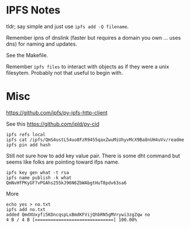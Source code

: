 # IPFS Notes

tldr; say simple and just use `ipfs add -Q filename`.

Remember ipns of dnslink (faster but requires a domain you own ... uses dns) for naming and updates.

See the Makefile.

Remember `ipfs files` to interact with objects as if they were a unix filesytem. Probably not that useful to begin with.

# Misc

https://github.com/ipfs/py-ipfs-http-client

See this https://github.com/ipld/py-cid

    ipfs refs local
    ipfs cat /ipfs/QmS4ustL54uo8FzR9455qaxZwuMiUhyvMcX9Ba8nUH4uVv/readme
    ipfs pin add hash

Still not sure how to add key value pair. There is some dht command but seems like folks are pointing toward ifps name.

    ipfs key gen what -t rsa
    ipfs name publish -k what QmNvHfPKyGF7vPGAhs255kJ96N6ZbWAbgtHuT8pdv63sa6

More

    echo yes > no.txt
    ipfs add no.txt
    added QmdXUxyfi5KDncqspLxBmdKFVijQhbRN5gMVrywi3zgZqw no
    4 B / 4 B [==============================] 100.00%


